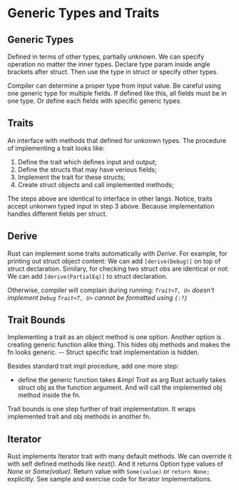 # Generic Types and Traits

## Generic Types
Defined in terms of other types, partially unknown.
We can specify operation no matter the inner types.
Declare type param inside angle brackets after struct.
Then use the type in struct or specify other types.

Compiler can determine a proper type from input value.
Be careful using one generic type for multiple fields.
If defined like this, all fields must be in one type.
Or define each fields with specific generic types.

## Traits
An interface with methods that defined for unkonwn types.
The procedure of implementing a trait looks like:
1. Define the trait which defines input and output;
2. Define the structs that may have verious fields;
3. Implement the trait for these structs;
4. Create struct objects and call implemented methods;

The steps above are identical to interface in other langs.
Notice, traits accept unkonwn typed input in step 3 above.
Because implementation handles different fields per struct.

## Derive
Rust can implement some traits automatically with *Derive*.
For example, for printing out struct object content:
We can add `[derive(Debug)]` on top of struct declaration.
Similary, for checking two struct obs are identical or not:
We can add `[derive(PartialEq)]` to struct declaration.

Otherwise, compiler will complain during running:
*`Trait<T, U>` doesn't implement `Debug`*
*`Trait<T, U>` cannot be formatted using `{:?}`*

## Trait Bounds
Implementing a trait as an object method is one option.
Another option is creating generic function alike thing.
This hides obj methods and makes the fn looks generic.
-- Struct specific trait implementation is hidden.

Besides standard trait impl procedure, add one more step:
* define the generic function takes *&impl Trait* as arg
Rust actually takes struct obj as the function argument.
And will call the implemented obj method inside the fn.

Trait bounds is one step further of trait implementation.
It wraps implemented trait and obj methods in another fn.

## Iterator
Rust implements Iterator trait with many default methods.
We can override it with self defined methods like *next()*.
And it returns Option type values of *None* or *Some(value)*.
Return value with `Some(value)` or `return None;` explicitly.
See sample and exercise code for Iterator implementations.
